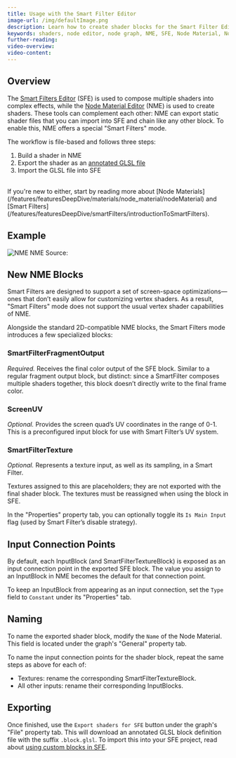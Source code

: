 ```yaml
---
title: Usage with the Smart Filter Editor
image-url: /img/defaultImage.png
description: Learn how to create shader blocks for the Smart Filter Editor using Node Material Editor
keywords: shaders, node editor, node graph, NME, SFE, Node Material, Node Material Editor, Smart Filter, Smart Filter Editor
further-reading:
video-overview:
video-content:
---
```


## Overview

The [Smart Filters Editor](/toolsAndResources/sfe) (SFE) is used to compose multiple shaders into complex effects, while the [Node Material Editor](/toolsAndResources/nme) (NME) is used to create shaders. These tools can complement each other: NME can export static shader files that you can import into SFE and chain like any other block. To enable this, NME offers a special "Smart Filters" mode.

The workflow is file-based and follows three steps:

1. Build a shader in NME
2. Export the shader as an [annotated GLSL file](/features/featuresDeepDive/smartFilters/creatingNewBlocks#using-annotated-glsl-code)
3. Import the GLSL file into SFE

<br/>
If you're new to either, start by reading more about [Node Materials](/features/featuresDeepDive/materials/node_material/nodeMaterial) and [Smart Filters](/features/featuresDeepDive/smartFilters/introductionToSmartFilters).

## Example

![NME](/img/how_to/Materials/nmeToSfe.png)
NME Source: <NME id="#QYN8UY#5" title="Halftone Shader" description="An example demonstrating how to create a Smart Filter-ready shader." />

## New NME Blocks

<Alert severity="info" title="Only Fragment Shader Support">Smart Filters are designed to support a set of screen-space optimizations— ones that don’t easily allow for customizing vertex shaders. As a result, "Smart Filters" mode does not support the usual vertex shader capabilities of NME.</Alert>

Alongside the standard 2D-compatible NME blocks, the Smart Filters mode introduces a few specialized blocks:

### SmartFilterFragmentOutput

_Required._ Receives the final color output of the SFE block. Similar to a regular fragment output block, but distinct: since a SmartFilter composes multiple shaders together, this block doesn’t directly write to the final frame color.

### ScreenUV

_Optional._ Provides the screen quad’s UV coordinates in the range of 0-1. This is a preconfigured input block for use with Smart Filter’s UV system.

### SmartFilterTexture

_Optional._ Represents a texture input, as well as its sampling, in a Smart Filter.

Textures assigned to this are placeholders; they are not exported with the final shader block. The textures must be reassigned when using the block in SFE.

In the "Properties" property tab, you can optionally toggle its `Is Main Input` flag (used by Smart Filter’s disable strategy).

## Input Connection Points

By default, each InputBlock (and SmartFilterTextureBlock) is exposed as an input connection point in the exported SFE block. The value you assign to an InputBlock in NME becomes the default for that connection point.

<Alert severity="info" title="Constants">To keep an InputBlock from appearing as an input connection, set the `Type` field to `Constant` under its "Properties" tab.</Alert>

## Naming

To name the exported shader block, modify the `Name` of the Node Material. This field is located under the graph's "General" property tab.

To name the input connection points for the shader block, repeat the same steps as above for each of:

- Textures: rename the corresponding SmartFilterTextureBlock.
- All other inputs: rename their corresponding InputBlocks.

## Exporting

Once finished, use the `Export shaders for SFE` button under the graph's "File" property tab. This will download an annotated GLSL block definition file with the suffix `.block.glsl`. To import this into your SFE project, read about [using custom blocks in SFE](/toolsAndResources/sfe#custom-blocks).
